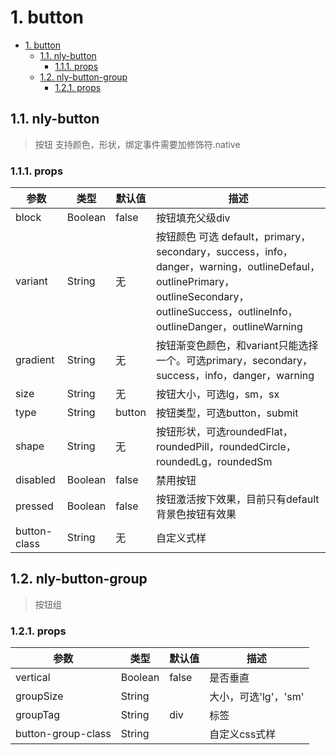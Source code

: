 # 1. button
<!-- TOC -->

- [1. button](#1-button)
    - [1.1. nly-button](#11-nly-button)
        - [1.1.1. props](#111-props)
    - [1.2. nly-button-group](#12-nly-button-group)
        - [1.2.1. props](#121-props)

<!-- /TOC -->
## 1.1. nly-button

>按钮 支持颜色，形状，绑定事件需要加修饰符.native

### 1.1.1. props

参数 | 类型 |  默认值 | 描述
-|-|-|-
block | Boolean | false | 按钮填充父级div
variant | String | 无 | 按钮颜色 可选  default，primary，secondary，success，info，danger，warning，outlineDefaul，outlinePrimary，outlineSecondary，outlineSuccess，outlineInfo，outlineDanger，outlineWarning
gradient | String | 无 | 按钮渐变色颜色，和variant只能选择一个。可选primary，secondary，success，info，danger，warning
size | String | 无 | 按钮大小，可选lg，sm，sx
type | String | button | 按钮类型，可选button，submit
shape | String | 无 | 按钮形状，可选roundedFlat，roundedPill，roundedCircle，roundedLg，roundedSm
disabled | Boolean | false | 禁用按钮
pressed | Boolean | false |按钮激活按下效果，目前只有default背景色按钮有效果
button-class | String | 无 | 自定义式样

## 1.2. nly-button-group

>按钮组

### 1.2.1. props

参数 | 类型 |  默认值 | 描述
-|-|-|-
vertical | Boolean | false | 是否垂直
groupSize | String |  | 大小，可选'lg'，'sm'
groupTag | String | div | 标签
button-group-class | String | | 自定义css式样

